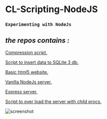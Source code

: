 # CL-Scripting-NodeJS

### `Experimenting with NodeJs`

## _the repos contains :_

[Compression script.]()

[Script to insert data to SQLite 3 db.]()

[Basic html5 website.]()

[Vanilla NodeJs server.]()

[Express server.]()

[Script to over load the server with child procs.]()

![screenshot](link)
